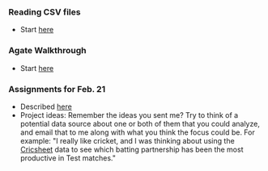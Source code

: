 
### Reading CSV files

  * Start [here](https://github.com/dwillis/smpa3193-exercises/blob/master/01-reading-csv-files.md)

### Agate Walkthrough

  * Start [here](https://github.com/wireservice/agate/blob/master/tutorial.ipynb)

### Assignments for Feb. 21

  * Described [here](https://github.com/dwillis/smpa3193-exercises/blob/master/02-agate-exercise.md)
  * Project ideas: Remember the ideas you sent me? Try to think of a potential data source about one or both of them that you could analyze, and email that to me along with what you think the focus could be. For example: "I really like cricket, and I was thinking about using the [Cricsheet](http://cricsheet.org/) data to see which batting partnership has been the most productive in Test matches."
